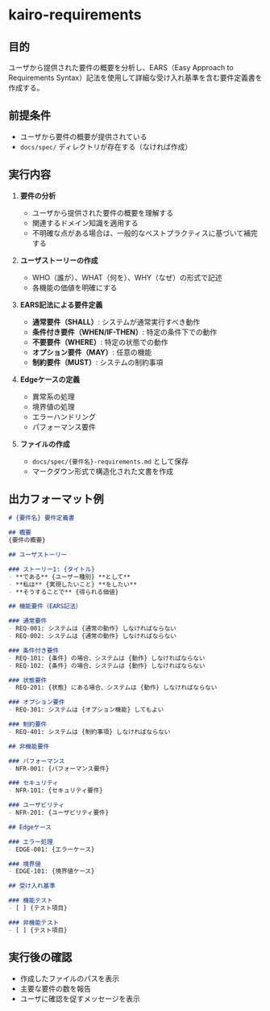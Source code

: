 # kairo-requirements

## 目的
ユーザから提供された要件の概要を分析し、EARS（Easy Approach to Requirements Syntax）記法を使用して詳細な受け入れ基準を含む要件定義書を作成する。

## 前提条件
- ユーザから要件の概要が提供されている
- `docs/spec/` ディレクトリが存在する（なければ作成）

## 実行内容

1. **要件の分析**
   - ユーザから提供された要件の概要を理解する
   - 関連するドメイン知識を適用する
   - 不明確な点がある場合は、一般的なベストプラクティスに基づいて補完する

2. **ユーザストーリーの作成**
   - WHO（誰が）、WHAT（何を）、WHY（なぜ）の形式で記述
   - 各機能の価値を明確にする

3. **EARS記法による要件定義**
   - **通常要件（SHALL）**: システムが通常実行すべき動作
   - **条件付き要件（WHEN/IF-THEN）**: 特定の条件下での動作
   - **不要要件（WHERE）**: 特定の状態での動作
   - **オプション要件（MAY）**: 任意の機能
   - **制約要件（MUST）**: システムの制約事項

4. **Edgeケースの定義**
   - 異常系の処理
   - 境界値の処理
   - エラーハンドリング
   - パフォーマンス要件

5. **ファイルの作成**
   - `docs/spec/{要件名}-requirements.md` として保存
   - マークダウン形式で構造化された文書を作成

## 出力フォーマット例

```markdown
# {要件名} 要件定義書

## 概要
{要件の概要}

## ユーザストーリー

### ストーリー1: {タイトル}
- **である** {ユーザー種別} **として**
- **私は** {実現したいこと} **をしたい**
- **そうすることで** {得られる価値}

## 機能要件（EARS記法）

### 通常要件
- REQ-001: システムは {通常の動作} しなければならない
- REQ-002: システムは {通常の動作} しなければならない

### 条件付き要件
- REQ-101: {条件} の場合、システムは {動作} しなければならない
- REQ-102: {条件} の場合、システムは {動作} しなければならない

### 状態要件
- REQ-201: {状態} にある場合、システムは {動作} しなければならない

### オプション要件
- REQ-301: システムは {オプション機能} してもよい

### 制約要件
- REQ-401: システムは {制約事項} しなければならない

## 非機能要件

### パフォーマンス
- NFR-001: {パフォーマンス要件}

### セキュリティ
- NFR-101: {セキュリティ要件}

### ユーザビリティ
- NFR-201: {ユーザビリティ要件}

## Edgeケース

### エラー処理
- EDGE-001: {エラーケース}

### 境界値
- EDGE-101: {境界値ケース}

## 受け入れ基準

### 機能テスト
- [ ] {テスト項目}

### 非機能テスト
- [ ] {テスト項目}
```

## 実行後の確認
- 作成したファイルのパスを表示
- 主要な要件の数を報告
- ユーザに確認を促すメッセージを表示
